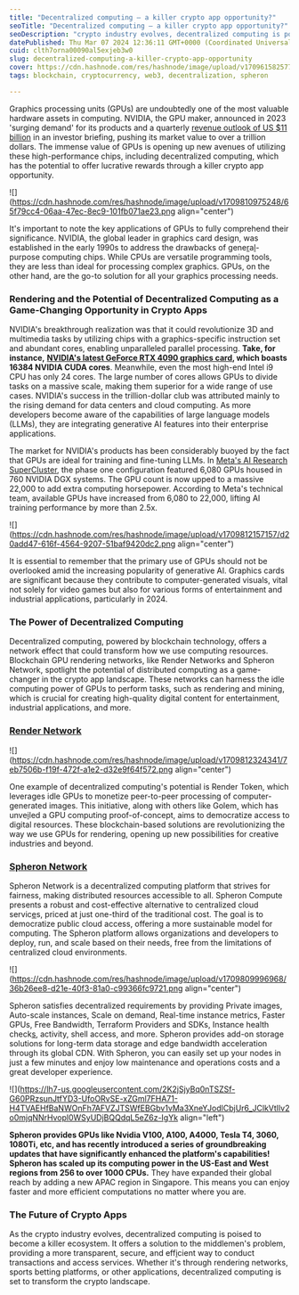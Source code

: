 ```yaml
---
title: "Decentralized computing – a killer crypto app opportunity?"
seoTitle: "Decentralized computing – a killer crypto app opportunity?"
seoDescription: "crypto industry evolves, decentralized computing is poised to become a killer ecosystem. It offers a solution to the middlemen's problem, providing a more"
datePublished: Thu Mar 07 2024 12:36:11 GMT+0000 (Coordinated Universal Time)
cuid: clth7orna00090al5exjeb3w0
slug: decentralized-computing-a-killer-crypto-app-opportunity
cover: https://cdn.hashnode.com/res/hashnode/image/upload/v1709615825771/9f7fca32-fd24-4504-8472-7cc5d6a9cf6b.png
tags: blockchain, cryptocurrency, web3, decentralization, spheron

---
```


Graphics processing units (GPUs) are undoubtedly one of the most valuable hardware assets in computing. NVIDIA, the GPU maker, announced in 2023 'surging demand' for its products and a quarterly [revenue outlook of US $11 billion](https://nvidianews.nvidia.com/news/nvidia-announces-financial-results-for-first-quarter-fiscal-2024#:~:text=NVIDIA's%20outlook%20for%20the%20second,or%20minus%2050%20basis%20points.) in an investor briefing, pushing its market value to over a trillion dollars. The immense value of GPUs is opening up new avenues of utilizing these high-performance chips, including decentralized computing, which has the potential to offer lucrative rewards through a killer crypto app opportunity.

![](https://cdn.hashnode.com/res/hashnode/image/upload/v1709810975248/65f79cc4-06aa-47ec-8ec9-101fb071ae23.png align="center")

It's important to note the key applications of GPUs to fully comprehend their significance. NVIDIA, the global leader in graphics card design, was established in the early 1990s to address the drawbacks of gene[r](https://techhq.com/2023/06/decentralized-computing-a-killer-crypto-app-opportunity/)a[l](https://techhq.com/2023/06/decentralized-computing-a-killer-crypto-app-opportunity/)\-purpose computing chips. While CPUs are versatile programming tools, they are less than ideal for processing complex graphics. GPUs, on the other hand, are the go-to solution for all your graphics processing needs.

### Rendering and the Potential of Decentralized Computing as a Game-Changing Opportunity in Crypto Apps

NVIDIA's breakthrough realization was that it could revolutionize 3D and multimedia tasks by utilizing chips with a graphics-specific instruction set and abundant cores, enabling unparalleled parallel processing. **Take, for instance,** [**NVIDIA's latest GeForce RTX 4090 graphics card**](https://www.nvidia.com/en-gb/geforce/graphics-cards/40-series/)**, which boasts 16384 NVIDIA CUDA cores**. Meanwhile, even the most high-end Intel i9 CPU has only 24 cores. The large number of cores allows GPUs to divide tasks on a massive scale, making them superior for a wide range of use cases. NVIDIA's success in the trillion-dollar club was attributed mainly to the rising demand for data centers and cloud computing. As more developers become aware of the capabilities of large language models (LLMs), they are integrating generative AI features into their enterprise applications.

The market for NVIDIA's products has been considerably buoyed by the fact that GPUs are ideal for training and fine-tuning LLMs. In [Meta's AI Research SuperCluster](https://ai.meta.com/blog/ai-rsc/), the phase one configuration featured 6[,](https://techhq.com/2023/06/decentralized-computing-a-killer-crypto-app-opportunity/)080 GPUs housed in 760 NVIDIA DGX systems. The GPU count is now upped to a massive 22,000 to add extra computing horsepower. According to Meta's technical team, available GPUs have increased from 6,080 to 22,000, lifting AI training performance by more than 2.5x.

![](https://cdn.hashnode.com/res/hashnode/image/upload/v1709812157157/d20add47-616f-4564-9207-51baf9420dc2.png align="center")

It is essential to remember that the primary use of GPUs should not be overlooked amid the increasing popularity of generative AI. Graphics cards are significant because they contribute to computer-generated visuals, vital not solely for video games but also for various forms of entertainment and industrial applications, particularly in 2024.

### The Power of Decentralized Computing

Decentralized computing, powered by blockchain technology, offers a network effect that could transform how we use computing resources. Blockchain GPU rendering networks, like Render Networks and Spheron Network, spotlight the potential of distributed computing as a game-changer in the crypto app landscape. These networks can harness the idle computing power of GPUs to perform tasks, such as rendering and mining, which is crucial for creating high-quality digital content for entertainment, industrial applications, and more.

### [Render Network](https://rendernetwork.com/)

![](https://cdn.hashnode.com/res/hashnode/image/upload/v1709812324341/7eb7506b-f19f-472f-a1e2-d32e9f64f572.png align="center")

One example of decentralized computing's potential is Render Token, which leverages idle GPUs to monetize peer-to-peer processing of computer-generated images. This initiative, along with others like Golem[,](https://techhq.com/2023/06/decentralized-computing-a-killer-crypto-app-opportunity/) which has unve[i](https://techhq.com/2023/06/decentralized-computing-a-killer-crypto-app-opportunity/)led a GPU computing proof-of-concept, aims to democratize access to digital resources. These blockchain-based solutions are revolutionizing the way we use GPUs for rendering, opening up new possibilities for creative industries and beyond.

### [Spheron Network](https://www.spheron.network/)

Spheron Network is a decentralized computing platform that strives for fairness, making distributed resources accessible to all. Spheron Compute presents a robust and cost-effective alternative to centralized cloud servic[e](https://techhq.com/2023/06/decentralized-computing-a-killer-crypto-app-opportunity/)s, priced at just one-third of the traditional cost. The goal is to democratize public cloud access, offering a more sustainable model for computing. The Spheron platform allows organizations and developers to deploy, run, and scale based on their needs, free from the limitations of centralized cloud environments.

![](https://cdn.hashnode.com/res/hashnode/image/upload/v1709809996968/36b26ee8-d21e-40f3-81a0-c99366fc9721.png align="center")

Spheron satisfies decentralized requirements by providing Private images, Auto-scale instances, Scale on demand, Real-time instance metrics, Faster GPUs, Free Bandwidth, Terraform Providers and SDKs, Instance health check[s](https://techhq.com/2023/06/decentralized-computing-a-killer-crypto-app-opportunity/), activity, shell access, and more. Spheron provides add-on storage solutions for long-term data storage and edge bandwidth acceleration through its global CDN. With Spheron, you can easily set up your nodes in just a few minutes and enjoy low maintenance and operations costs and a great developer experience.

![](https://lh7-us.googleusercontent.com/2K2jSjyBq0nTSZSf-G60PRzsunJtfYD3-UfoORvSE-xZGml7FHA71-H4TVAEHfBaNWOnFh7AFVZJTSWfEBGbv1vMa3XneYJodlCbjUr6_JClkVtIlv2o0mjqNNrHvopl0WSyUDjBQQdqL5eZ6z-IgYk align="left")

**Spheron provides GPUs like Nvidia V100, A100, A4000, Tesla T4, 3060, 1080Ti, etc, and has recently introduced a series of groundbreaking updates that have significantly enhanced the platform's capabilities! Spheron has scaled up its computing power in the US-East and West regions from 256 to over 1000 CPUs.** They have expanded their global reach by adding a new APAC region in Singapore. This means you can enjoy faster and more efficient computations no matter where you are.

### The Future of Crypto Apps

As the crypto industry evolves, decentralized computing is poised to become a killer ecosystem. It offers a solution to the middlemen's problem, providing a more transparent, secure, and eff[i](https://techhq.com/2023/06/decentralized-computing-a-killer-crypto-app-opportunity/)cient way to conduct transactions and access services. Whether it's through rendering networks, sports betting platforms, or other applications, decentralized computing is set to transform the crypto landscape.